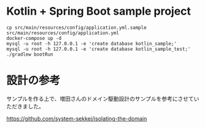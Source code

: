 # Kotlin + Spring Boot sample project
```
cp src/main/resources/config/application.yml.sample src/main/resources/config/application.yml
docker-compose up -d
mysql -u root -h 127.0.0.1 -e 'create database kotlin_sample;'
mysql -u root -h 127.0.0.1 -e 'create database kotlin_sample_test;'
./gradlew bootRun
```

# 設計の参考
サンプルを作る上で、増田さんのドメイン駆動設計のサンプルを参考にさせていただきました。

https://github.com/system-sekkei/isolating-the-domain
